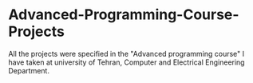 # Advanced-Programming-Course-Projects
All the projects were specified in the "Advanced programming course" I have taken at university of Tehran, Computer and Electrical Engineering Department.
